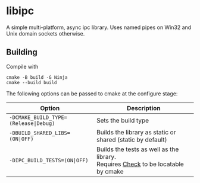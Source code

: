 # libipc

A simple multi-platform, async ipc library. Uses named pipes on Win32 and Unix
domain sockets otherwise.

## Building

Compile with
```
cmake -B build -G Ninja
cmake --build build
```

The following options can be passed to cmake at the configure stage:

|Option|Description|
|---|---|
|`-DCMAKE_BUILD_TYPE=(Release\|Debug)`| Sets the build type|
|`-DBUILD_SHARED_LIBS=(ON\|OFF)`| Builds the library as static or shared (static by default)|
|`-DIPC_BUILD_TESTS=(ON\|OFF)` | Builds the tests as well as the library.<br>Requires [Check](https://github.com/libcheck/check) to be locatable by cmake|
